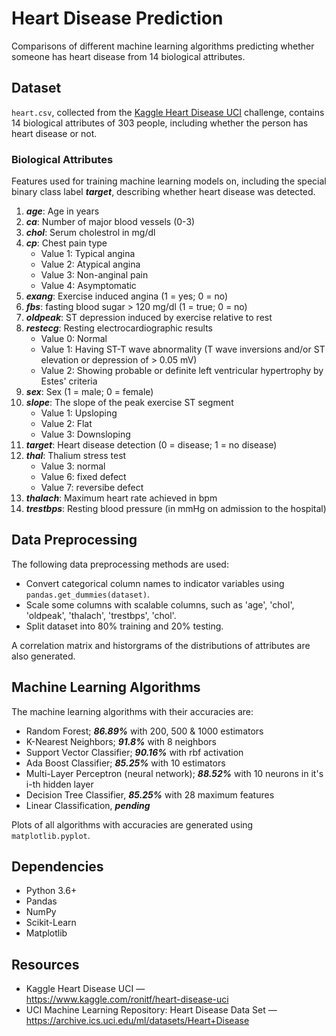 # Heart Disease Prediction
Comparisons of different machine learning algorithms predicting whether someone has heart disease from 14 biological attributes.

## Dataset

<code>heart.csv</code>, collected from the [Kaggle Heart Disease UCI](https://www.kaggle.com/ronitf/heart-disease-uci) challenge, contains 14 biological attributes of 303 people, including whether the person has heart disease or not.

### Biological Attributes

Features used for training machine learning models on, including the special binary class label <b><i>target</b></i>, describing whether heart disease was detected.

1. <b><i>age</i></b>: Age in years
2. <b><i>ca</i></b>: Number of major blood vessels (0-3)
3. <b><i>chol</i></b>: Serum cholestrol in mg/dl
4. <b><i>cp</i></b>: Chest pain type
    * Value 1: Typical angina
    * Value 2: Atypical angina
    * Value 3: Non-anginal pain
    * Value 4: Asymptomatic
5. <b><i>exang</i></b>: Exercise induced angina (1 = yes; 0 = no)
6. <b><i>fbs</i></b>: fasting blood sugar > 120 mg/dl (1 = true; 0 = no)
7. <b><i>oldpeak</i></b>: ST depression induced by exercise relative to rest
8. <b><i>restecg</i></b>: Resting electrocardiographic results
    * Value 0: Normal
    * Value 1: Having ST-T wave abnormality (T wave inversions and/or ST elevation or depression of > 0.05 mV)
    * Value 2: Showing probable or definite left ventricular hypertrophy by Estes' criteria
9. <b><i>sex</i></b>: Sex (1 = male; 0 = female)
10. <b><i>slope</i></b>: The slope of the peak exercise ST segment
    * Value 1: Upsloping
    * Value 2: Flat
    * Value 3: Downsloping
11. <b><i>target</i></b>: Heart disease detection (0 = disease; 1 = no disease)
12. <b><i>thal</i></b>: Thalium stress test
    * Value 3: normal
    * Value 6: fixed defect
    * Value 7: reversibe defect
13. <b><i>thalach</i></b>: Maximum heart rate achieved in bpm
14. <b><i>trestbps</i></b>: Resting blood pressure (in mmHg on admission to the hospital)

## Data Preprocessing

The following data preprocessing methods are used:

* Convert categorical column names to indicator variables using <code>pandas.get_dummies(dataset)</code>.
* Scale some columns with scalable columns, such as 'age', 'chol', 'oldpeak', 'thalach', 'trestbps', 'chol'.
* Split dataset into 80% training and 20% testing.

A correlation matrix and historgrams of the distributions of attributes are also generated.

## Machine Learning Algorithms

The machine learning algorithms with their accuracies are:

* Random Forest; <b><i>86.89%</i></b> with 200, 500 & 1000 estimators
* K-Nearest Neighbors; <b><i>91.8%</i></b> with 8 neighbors
* Support Vector Classifier; <b><i>90.16%</i></b> with rbf activation
* Ada Boost Classifier; <b><i>85.25%</i></b> with 10 estimators
* Multi-Layer Perceptron (neural network); <b><i>88.52%</i></b> with 10 neurons in it's i-th hidden layer
* Decision Tree Classifier, <b><i>85.25%</i></b> with 28 maximum features
* Linear Classification, <b><i>pending</i></b>

Plots of all algorithms with accuracies are generated using <code>matplotlib.pyplot</code>.

## Dependencies

* Python 3.6+
* Pandas
* NumPy
* Scikit-Learn
* Matplotlib

## Resources

* Kaggle Heart Disease UCI &mdash;  
    https://www.kaggle.com/ronitf/heart-disease-uci
* UCI Machine Learning Repository: Heart Disease Data Set &mdash;  
    https://archive.ics.uci.edu/ml/datasets/Heart+Disease
